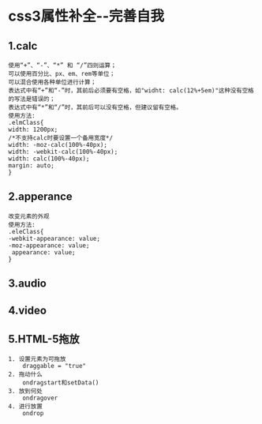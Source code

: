 # css3属性补全--完善自我

## 1.calc

    使用“+”、“-”、“*” 和 “/”四则运算；
    可以使用百分比、px、em、rem等单位；
    可以混合使用各种单位进行计算；
    表达式中有“+”和“-”时，其前后必须要有空格，如"widht: calc(12%+5em)"这种没有空格的写法是错误的；
    表达式中有“*”和“/”时，其前后可以没有空格，但建议留有空格。
    使用方法:
    .elmClass{
    width: 1200px;
    /*不支持calc时要设置一个备用宽度*/
    width: -moz-calc(100%-40px);
    width: -webkit-calc(100%-40px);
    width: calc(100%-40px);
    margin: auto;
    }

## 2.apperance

    改变元素的外观
    使用方法:
    .eleClass{
    -webkit-appearance: value;
    -moz-appearance: value;
     appearance: value;
    }

## 3.audio

## 4.video

## 5.HTML-5拖放

	1. 设置元素为可拖放
		draggable = "true"
	2. 拖动什么
		ondragstart和setData()
	3. 放到何处
		ondragover
	4. 进行放置
		ondrop
	
	